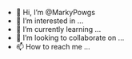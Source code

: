 - 👋 Hi, I’m @MarkyPowgs
- 👀 I’m interested in ...
- 🌱 I’m currently learning ...
- 💞️ I’m looking to collaborate on ...
- 📫 How to reach me ...

<!---
MarkyPowgs/MarkyPowgs is a ✨ special ✨ repository because its `README.md` (this file) appears on your GitHub profile.
You can click the Preview link to take a look at your changes.
--->

